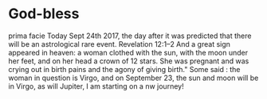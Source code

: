 # God-bless
prima facie 
Today Sept 24th 2017, the day after it was predicted that there will be an astrological rare event. 
Revelation 12:1–2 And a great sign appeared in heaven: a woman clothed with the sun, with the moon under her feet, and on her head a crown of 12 stars. She was pregnant and was crying out in birth pains and the agony of giving birth."
Some said : the woman in question is Virgo, and on September 23, the sun and moon will be in Virgo, as will Jupiter,
I am starting on a nw journey!
